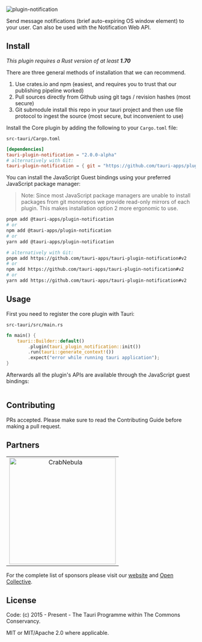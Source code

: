 ![plugin-notification](https://github.com/tauri-apps/plugins-workspace/raw/v2/plugins/notification/banner.png)

Send message notifications (brief auto-expiring OS window element) to your user. Can also be used with the Notification Web API.

## Install

_This plugin requires a Rust version of at least **1.70**_

There are three general methods of installation that we can recommend.

1. Use crates.io and npm (easiest, and requires you to trust that our publishing pipeline worked)
2. Pull sources directly from Github using git tags / revision hashes (most secure)
3. Git submodule install this repo in your tauri project and then use file protocol to ingest the source (most secure, but inconvenient to use)

Install the Core plugin by adding the following to your `Cargo.toml` file:

`src-tauri/Cargo.toml`

```toml
[dependencies]
tauri-plugin-notification = "2.0.0-alpha"
# alternatively with Git:
tauri-plugin-notification = { git = "https://github.com/tauri-apps/plugins-workspace", branch = "v2" }
```

You can install the JavaScript Guest bindings using your preferred JavaScript package manager:

> Note: Since most JavaScript package managers are unable to install packages from git monorepos we provide read-only mirrors of each plugin. This makes installation option 2 more ergonomic to use.

```sh
pnpm add @tauri-apps/plugin-notification
# or
npm add @tauri-apps/plugin-notification
# or
yarn add @tauri-apps/plugin-notification

# alternatively with Git:
pnpm add https://github.com/tauri-apps/tauri-plugin-notification#v2
# or
npm add https://github.com/tauri-apps/tauri-plugin-notification#v2
# or
yarn add https://github.com/tauri-apps/tauri-plugin-notification#v2
```

## Usage

First you need to register the core plugin with Tauri:

`src-tauri/src/main.rs`

```rust
fn main() {
    tauri::Builder::default()
        .plugin(tauri_plugin_notification::init())
        .run(tauri::generate_context!())
        .expect("error while running tauri application");
}
```

Afterwards all the plugin's APIs are available through the JavaScript guest bindings:

```javascript

```

## Contributing

PRs accepted. Please make sure to read the Contributing Guide before making a pull request.

## Partners

<table>
  <tbody>
    <tr>
      <td align="center" valign="middle">
        <a href="https://crabnebula.dev" target="_blank">
          <img src="https://github.com/tauri-apps/plugins-workspace/raw/v2/.github/sponsors/crabnebula.svg" alt="CrabNebula" width="283">
        </a>
      </td>
    </tr>
  </tbody>
</table>

For the complete list of sponsors please visit our [website](https://tauri.app#sponsors) and [Open Collective](https://opencollective.com/tauri).

## License

Code: (c) 2015 - Present - The Tauri Programme within The Commons Conservancy.

MIT or MIT/Apache 2.0 where applicable.
